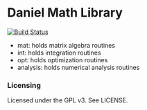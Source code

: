 
Daniel Math Library
===================

[![Build Status](https://travis-ci.org/ddanieru/dml.svg?branch=master)](https://travis-ci.org/ddanieru/dml)

* mat: holds matrix algebra routines
* int: holds integration routines
* opt: holds optimization routines
* analysis: holds numerical analysis routines

### Licensing

Licensed under the GPL v3. See LICENSE.

